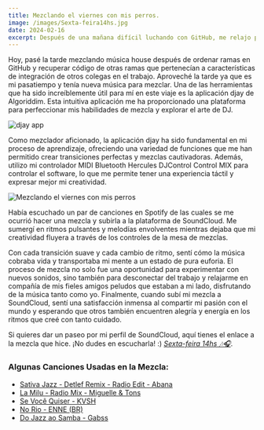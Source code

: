 ```yaml
---
title: Mezclando el viernes con mis perros.
image: /images/Sexta-feira14hs.jpg
date: 2024-02-16
excerpt: Después de una mañana difícil luchando con GitHub, me relajo por la tarde mezclando música house con mis perros.
---
```


Hoy, pasé la tarde mezclando música house después de ordenar ramas en GitHub y recuperar código de otras ramas que pertenecían a características de integración de otros colegas en el trabajo. Aproveché la tarde ya que es mi pasatiempo y tenía nueva música para mezclar. Una de las herramientas que ha sido increíblemente útil para mí en este viaje es la aplicación djay de Algoriddim. Esta intuitiva aplicación me ha proporcionado una plataforma para perfeccionar mis habilidades de mezcla y explorar el arte de DJ. 

![djay app](/images/Sexta-feira14hs-3.jpg "djay app")

Como mezclador aficionado, la aplicación djay ha sido fundamental en mi proceso de aprendizaje, ofreciendo una variedad de funciones que me han permitido crear transiciones perfectas y mezclas cautivadoras. Además, utilizo mi controlador MIDI Bluetooth Hercules DJControl Control MIX para controlar el software, lo que me permite tener una experiencia táctil y expresar mejor mi creatividad.

![Mezclando el viernes con mis perros](/images/Sexta-feira14hs-2.jpg "Mezclando el viernes con mis perros")

Había escuchado un par de canciones en Spotify de las cuales se me ocurrió hacer una mezcla y subirla a la plataforma de SoundCloud. Me sumergí en ritmos pulsantes y melodías envolventes mientras dejaba que mi creatividad fluyera a través de los controles de la mesa de mezclas.

Con cada transición suave y cada cambio de ritmo, sentí cómo la música cobraba vida y transportaba mi mente a un estado de pura euforia. El proceso de mezcla no solo fue una oportunidad para experimentar con nuevos sonidos, sino también para desconectar del trabajo y relajarme en compañía de mis fieles amigos peludos que estaban a mi lado, disfrutando de la música tanto como yo. Finalmente, cuando subí mi mezcla a SoundCloud, sentí una satisfacción inmensa al compartir mi pasión con el mundo y esperando que otros también encuentren alegría y energía en los ritmos que creé con tanto cuidado.

Si quieres dar un paseo por mi perfil de SoundCloud, aquí tienes el enlace a la mezcla que hice. ¡No dudes en escucharla! :) *[Sexta-feira 14hs 🎶🎧](https://soundcloud.com/iluisdamusic/sexta-feira-14hs?si=37fd9f20da9b43e08bb34c8c69925349&utm_source=clipboard&utm_medium=text&utm_campaign=social_sharing)*.

### Algunas Canciones Usadas en la Mezcla:
- [Sativa Jazz - Detlef Remix - Radio Edit - Abana](spotify:track:3xGNfk69tK8I9B6a8sMvS5)
- [La Milu - Radio Mix - Miguelle & Tons](spotify:track:1NqWpK1lDyvOXjCqFEvHYa)
- [Se Você Quiser - KVSH](spotify:track:5oXKJ91ULahjGcSw9AH2sC)
- [No Rio - ENNE (BR)](spotify:track:1cWcWTUjU6MgvhZuQexbck)
- [Do Jazz ao Samba - Gabss](spotify:track:3V0cS6nTNBN97pxyeWSjtt)
